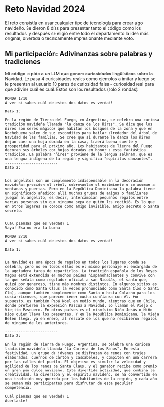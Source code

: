 # Reto Navidad 2024
El reto consistía en usar cualquier tipo de tecnología para crear algo navideño. Se dieron 8 días para presentar tanto el código como los resultados, y después se eligió entre todo el departamento la idea más original, divertida o técnicamente impresionante mediante voto.

## Mi participación: Adivinanzas sobre palabras y tradiciones
Mi código le pide a un LLM que genere curiosidades lingüísticas sobre la Navidad. Le pasa 4 curiosidades reales como ejemplos a imitar y luego se le presentan al usuario 10 pares de curiosidad falsa - curiosidad real para que adivine cuál es cuál. Estos son los resultados (solo 2 rondas):


```
RONDA 1/10
A ver si sabes cuál de estos dos datos es verdad!

Dato 1:

En la región de Tierra del Fuego, en Argentina, se celebra una curiosa tradición navideña llamada "la danza de los ñires". Se dice que los ñires son seres mágicos que habitan los bosques de la zona y que en Nochebuena salen de sus escondites para bailar alrededor del árbol de Navidad de las familias. Se cree que si durante la danza los ñires dejan caer una hoja dorada en la casa, traerá buena suerte y prosperidad para el próximo año. Los habitantes de Tierra del Fuego decoran sus árboles con hojas doradas en honor a esta fantástica tradición. La palabra "ñires" proviene de la lengua selknam, que es una lengua indígena de la región y significa "espíritus danzantes".
------------------------
Dato 2:


Los angelitos son un complemento indispensable en la decoración navideña: presiden el árbol, sobrevuelan el nacimiento o se asoman a ventanas y puertas. Pero en la República Dominicana la palabra tiene un significado añadido: allí muchos grupos de amigos o familiares juegan al angelito, es decir, intercambian pequeños regalos entre varias personas sin que ninguna sepa de quién los recibió. Es lo que en otros lugares se conoce como amigo invisible, amigo secreto o Santa secreto.


Cuál piensas que es verdad? 1
Vaya! Esa no era la buena

RONDA 2/10
A ver si sabes cuál de estos dos datos es verdad!

Dato 1:


La Navidad es una época de regalos en todos los lugares donde se celebra, pero no en todos ellos es el mismo personaje el encargado de la agotadora tarea de repartirlos. La tradición española de los Reyes Magos está extendida en muchos países hispanohablantes y convive con la que señala como regalador oficial a san Nicolás, el santo que, quizá por generoso, tiene más nombres distintos. En algunos sitios es conocido como Santa Claus (a veces pronunciado como Santa Clos o Santi Clo), aunque también simplemente como Santa o hasta Colacho para los costarricenses, que parecen tener mucha confianza con él. Por supuesto, es también Papá Noel en medio mundo, mientras que en Chile, donde prefieren la expresión Pascua a Navidad, lo llaman el Viejo o Viejito Pascuero. En otros países es el mismísimo Niño Jesús o Niño Dios quien lleva los presentes. Y en la República Dominicana, la Vieja Belén llega, ya en enero, al rescate de los que no recibieron regalos de ninguno de los anteriores.

------------------------
Dato 2:

En la región de Tierra de Fuego, Argentina, se celebra una curiosa tradición navideña llamada "La Carrera de los Renos". En esta festividad, un grupo de jóvenes se disfrazan de renos con trajes elaborados, cuernos de cartón y cascabeles, y compiten en una carrera por las calles del pueblo. El objetivo es simular la velocidad y agilidad de los renos de Santa Claus, y el ganador recibe como premio un gran pan dulce navideño. Esta divertida actividad, que combina la creatividad, la diversión y el espíritu navideño, se ha convertido en una tradición muy querida por los habitantes de la región, y cada año se suman más participantes para disfrutar de esta peculiar competencia.

Cuál piensas que es verdad? 1
Acertaste!
```
